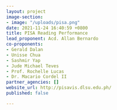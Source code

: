 ```yaml
---
layout: project
image-section:
- image: "/uploads/pisa.png"
date: 2021-11-24 16:40:59 +0800
title: PISA Reading Performance
lead_proponent: Acd. Allan Bernardo
co-proponents:
- Gerald Dalan
- Unisse Chua
- Sashmir Yap
- Jude Michael Teves
- Prof. Rochelle Lucas
- Dr. Macario Cordel II
partner_agencies: []
website_url: http://pisavis.dlsu.edu.ph/
published: false

---
```

